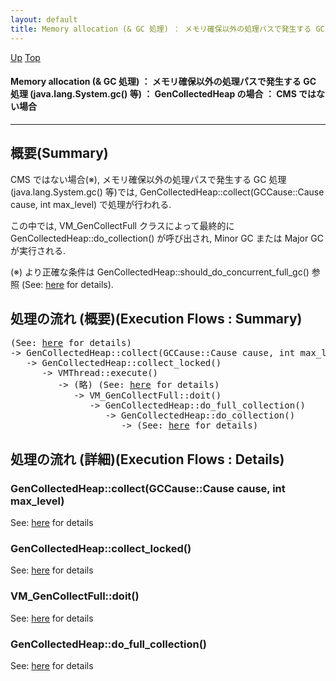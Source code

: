 ```yaml
---
layout: default
title: Memory allocation (& GC 処理) ： メモリ確保以外の処理パスで発生する GC 処理 (java.lang.System.gc() 等) ： GenCollectedHeap の場合 ： CMS ではない場合  
---
```

[Up](noorGriS8G.html) [Top](../index.html)

#### Memory allocation (& GC 処理) ： メモリ確保以外の処理パスで発生する GC 処理 (java.lang.System.gc() 等) ： GenCollectedHeap の場合 ： CMS ではない場合  

--- 
## 概要(Summary)
CMS ではない場合(※), 
メモリ確保以外の処理パスで発生する GC 処理 (java.lang.System.gc() 等)では, 
GenCollectedHeap::collect(GCCause::Cause cause, int max_level) で処理が行われる.

この中では, VM_GenCollectFull クラスによって最終的に GenCollectedHeap::do_collection() が呼び出され, 
Minor GC または Major GC が実行される.

(※) より正確な条件は GenCollectedHeap::should_do_concurrent_full_gc() 参照 (See: [here](noorGriS8G.html) for details).

## 処理の流れ (概要)(Execution Flows : Summary)
<div class="flow-abst"><pre>
(See: <a href="noorGriS8G.html">here</a> for details)
-&gt; GenCollectedHeap::collect(GCCause::Cause cause, int max_level)
   -&gt; GenCollectedHeap::collect_locked()
      -&gt; VMThread::execute()
         -&gt; (略) (See: <a href="no2935qaz.html">here</a> for details)
            -&gt; VM_GenCollectFull::doit()
               -&gt; GenCollectedHeap::do_full_collection()
                  -&gt; GenCollectedHeap::do_collection()
                     -&gt; (See: <a href="no28916sKh.html">here</a> for details)
</pre></div>


## 処理の流れ (詳細)(Execution Flows : Details)
### GenCollectedHeap::collect(GCCause::Cause cause, int max_level)
See: [here](no28916_qj.html) for details
### GenCollectedHeap::collect_locked()
See: [here](no28916mJ2.html) for details
### VM_GenCollectFull::doit()
See: [here](no267508fU.html) for details
### GenCollectedHeap::do_full_collection()
See: [here](no26750j-m.html) for details






